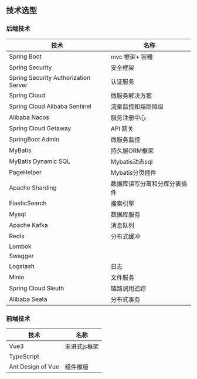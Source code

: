 ## 技术选型



### 后端技术



| 技术                                 | 名称               |
| ------------------------------------ | ------------------ |
| Spring Boot                          | mvc 框架+ 容器     |
| Spring Security                      | 安全框架           |
| Spring Security Authorization Server | 认证服务           |
| Spring Cloud                         | 微服务解决方案     |
| Spring Cloud Alibaba Sentinel        | 流量监控和熔断降级 |
| Alibaba Nacos                        | 服务注册中心       |
| Spring Cloud Getaway                 | API 网关           |
| SpringBoot Admin                     | 微服务监控         |
| MyBatis | 持久层ORM框架 |
| MyBatis Dynamic SQL | Mybatis动态sql |
| PageHelper | Mybatis分页插件 |
| Apache Sharding | 数据库读写分离和分库分表插件 |
| ElasticSearch | 搜索引擎 |
| Mysql | 数据库服务 |
| Apache Kafka | 消息队列 |
| Redis | 分布式缓冲 |
| Lombok |  |
| Swagger |  |
| Logstash | 日志 |
| Minio | 文件服务 |
| Spring Cloud Sleuth | 链路调用追踪 |
| Alibaba Seata | 分布式事务 |



### 前端技术





| 技术              | 名称         |
| ----------------- | ------------ |
| Vue3              | 渐进式js框架 |
| TypeScript        |              |
| Ant Design of Vue | 组件模版     |

